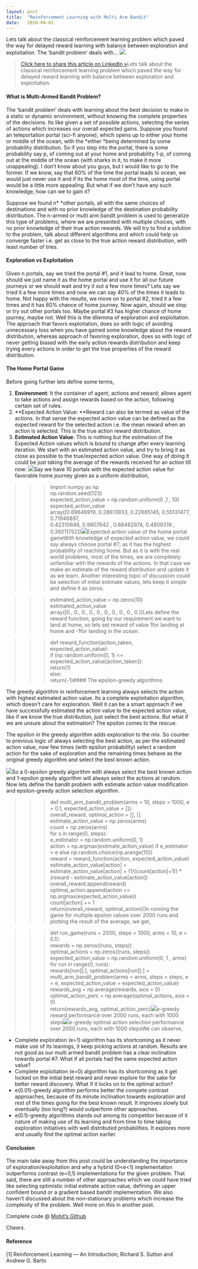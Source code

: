 ```yaml
---
layout:	post
title:	"Reinforcement Learning with Multi Arm Bandit"
date:	2018-04-01
---
```


  Lets talk about the classical reinforcement learning problem which paved the way for delayed reward learning with balance between exploration and exploitation. The ‘bandit problem’ deals with…   ![](/img/1wYi8N9qBc8Ga3cGpSYofmQ.jpeg)
> [Click here to share this article on LinkedIn »](https://www.linkedin.com/cws/share?url=https%3A%2F%2Fitnext.io%2Freinforcement-learning-with-multi-arm-bandit-decf442e02d2%3Futm_source%3Dmedium_sharelink%26utm_medium%3Dsocial%26utm_campaign%3Dbuffer)Lets talk about the classical reinforcement learning problem which paved the way for delayed reward learning with balance between exploration and exploitation.

#### What is Multi-Armed Bandit Problem?

The ‘bandit problem’ deals with learning about the best decision to make in a static or dynamic environment, without knowing the complete properties of the decisions. Its like given a set of possible actions, selecting the series of actions which increases our overall expected gains. Suppose you found an teleportation portal (sci-fi anyone), which opens up to either your home or middle of the ocean, with the *either *being determined by some probability distribution. So if you step into the portal, there is some probability say p, of coming out at your home and probability 1-p, of coming out at the middle of the ocean (with sharks in it, to make it more unappealing). I don’t know about you guys, but I would like to go to the former. If we know, say that 60% of the time the portal leads to ocean, we would just never use it and if its the home most of the time, using portal would be a little more appealing. But what if we don’t have any such knowledge, how can we to gain it?

Suppose we found n* *other portals, all with the same choices of destinations and with no prior knowledge of the destination probability distribution. The n-armed or multi arm bandit problem is used to generalize this type of problems, where we are presented with multiple choices, with no prior knowledge of their true action rewards. We will try to find a solution to the problem, talk about different algorithms and which could help us converge faster i.e. get as close to the true action reward distribution, with least number of tries.

#### Exploration vs Exploitation

Given n portals, say we tried the portal #1, and it lead to home. Great, now should we just name it as the home portal and use it for all our future journeys or we should wait and try it out a few more times? Lets say we tried it a few more times and now we can say 40% of the times it leads to home. Not happy with the results, we move on to portal #2, tried it a few times and it has 60% chance of home journey. Now again, should we stop or try out other portals too. Maybe portal #3 has higher chance of home journey, maybe not. Well this is the dilemma of exploration and exploitation. The approach that favors exploitation, does so with logic of avoiding unnecessary loss when you have gained some knowledge about the reward distribution, whereas approach of favoring exploration, does so with logic of never getting biased with the early action rewards distribution and keep trying every actions in order to get the true properties of the reward distribution.

#### The Home Portal Game

Before going further lets define some terms,

1. **Environment**: It the container of agent, actions and reward; allows agent to take actions and assign rewards based on the action, following certain set of rules.
2. **Expected Action Value: **Reward can also be termed as value of the actions. In that sense the expected action value can be defined as the expected reward for the selected action i.e. the mean reward when an action is selected. This is the true action reward distribution.
3. **Estimated Action Value**: This is nothing but the estimation of the Expected Action values which is bound to change after every learning iteration. We start with an estimated action value, and try to bring it as close as possible to the true/expected action value. One way of doing it could be just taking the average of the rewards received for an action till now:
![](/img/1NHPTMp2EvLmq2Uybhm7uVQ.png)Say we have 10 portals with the expected action value for favorable home journey given as a uniform distribution,

>>> import numpy as np  
>>> np.random.seed(123)  
>>> expected\_action\_value = np.random.uniform(0 ,1 , 10)  
>>> expected\_action\_value  
array([0.69646919, 0.28613933, 0.22685145, 0.55131477, 0.71946897,  
 0.42310646, 0.9807642 , 0.68482974, 0.4809319 , 0.39211752])![](/img/1kZ9WgQJ3AIoXltxFZkos2g.png)Expected action value of the home portal gameWith knowledge of expected action value, we could say always choose portal #7; as it has the highest probability of reaching home. But as it is with the real world problems, most of the times, we are completely unfamiliar with the rewards of the actions. In that case we make an estimate of the reward distribution and update it as we learn. Another interesting topic of discussion could be selection of initial estimate values, lets keep it simple and define it as zeros.

>>> estimated\_action\_value = np.zeros(10)  
>>> estimated\_action\_value  
array([0., 0., 0., 0., 0., 0., 0., 0., 0., 0.])Lets define the reward function, going by our requirement we want to land at home, so lets set reward of value 1for landing at home and -1for landing in the ocean.

>>> def reward\_function(action\_taken, expected\_action\_value):  
>>> if (np.random.uniform(0, 1) <= expected\_action\_value[action\_taken]):  
>>> return(1)  
>>> else:  
>>> return(-1)#### The epsilon-greedy algorithms

The greedy algorithm in reinforcement learning always selects the action with highest estimated action value. Its a complete exploitation algorithm, which doesn't care for exploration. Well it can be a smart approach if we have successfully estimated the action value to the expected action value, like if we know the true distribution, just select the best actions. But what if we are unsure about the estimation? The epsilon comes to the rescue.

The epsilon in the greedy algorithm adds exploration to the mix. So counter to previous logic of always selecting the best action, as per the estimated action value, now few times (with epsilon probability) select a random action for the sake of exploration and the remaining times behave as the original greedy algorithm and select the best known action.

![](/img/1K11RJGEu3L92lOt6ewGvVQ.png)So a 0-epsilon greedy algorithm with always select the best known action and 1-epsilon greedy algorithm will always select the actions at random. Now lets define the bandit problem with estimate action value modification and epsilon-greedy action selection algorithm.

>>> def multi\_arm\_bandit\_problem(arms = 10, steps = 1000, e = 0.1, expected\_action\_value = []):  
>>> overall\_reward, optimal\_action = [], []  
>>> estimate\_action\_value = np.zeros(arms)  
>>> count = np.zeros(arms)  
>>> for s in range(0, steps):  
>>> e\_estimator = np.random.uniform(0, 1)  
>>> action = np.argmax(estimate\_action\_value) if e\_estimator > e else np.random.choice(np.arange(10))  
>>> reward = reward\_function(action, expected\_action\_value)  
>>> estimate\_action\_value[action] = estimate\_action\_value[action] + (1/(count[action]+1)) * (reward - estimate\_action\_value[action])  
>>> overall\_reward.append(reward)  
>>> optimal\_action.append(action == np.argmax(expected\_action\_value))  
>>> count[action] += 1  
>>> return(overall\_reward, optimal\_action)On running the game for multiple epsilon values over 2000 runs and plotting the result of the average, we get,

>>> def run\_game(runs = 2000, steps = 1000, arms = 10, e = 0.1):  
>>> rewards = np.zeros((runs, steps))  
>>> optimal\_actions = np.zeros((runs, steps))  
>>> expected\_action\_value = np.random.uniform(0, 1 , arms)  
>>> for run in range(0, runs):  
>>> rewards[run][:], optimal\_actions[run][:] = multi\_arm\_bandit\_problem(arms = arms, steps = steps, e = e, expected\_action\_value = expected\_action\_value)  
>>> rewards\_avg = np.average(rewards, axis = 0)  
>>> optimal\_action\_perc = np.average(optimal\_actions, axis = 0)  
>>> return(rewards\_avg, optimal\_action\_perc)![](/img/1aZk7d7HvKdAt_f6K4QQOlQ.png)e-greedy reward performance over 2000 runs, each with 1000 steps![](/img/1z2aqF-QVVmnsGW8-6Z61rQ.png)e-greedy optimal action selection performance over 2000 runs, each with 1000 stepsWe can observe,

* Complete exploration (e=1) algorithm has its shortcoming as it never make use of its leanings, it keep picking actions at random. Results are not good as our multi armed bandit problem has a clear inclination towards portal #7. What if all portals had the same expected action value?
* Complete exploitation (e=0) algorithm has its shortcoming as it get locked on the initial best reward and never explore for the sake for better reward discovery. What if it locks on to the optimal action?
* e(0.01)-greedy algorithm performs better the compete contrast approaches, because of its minute inclination towards exploration and rest of the times going for the best known result. It improves slowly but eventually (too long?) would outperform other approaches.
* e(0.1)-greedy algorithms stands out among its competitor because of it nature of making use of its learning and from time to time taking exploration initiatives with well distributed probabilities. It explores more and usually find the optimal action earlier.
#### Conclusion

The main take away from this post could be understanding the importance of exploration/exploitation and why a hybrid (0<e<1) implementation outperforms contrast (e=0,1) implementations for the given problem. That said, there are still a number of other approaches which we could have tried like selecting optimistic initial estimate action value, defining an upper confident bound or a gradient based bandit implementation. We also haven’t discussed about the non-stationary problems which increase the complexity of the problem. Well more on this in another post.

Complete code @ [Mohit’s Github](https://gist.github.com/imohitmayank/3b775bedb27a3ed1fbb6a2dbce12532b)

Cheers.

#### Reference

[1] Reinforcement Learning — An Introduction; Richard S. Sutton and Andrew G. Barto

  